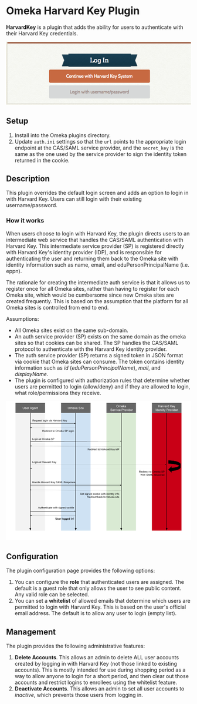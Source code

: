 # Omeka Harvard Key Plugin

**HarvardKey** is a plugin that adds the ability for users to authenticate with their Harvard Key credentials.

![Login Screen](https://raw.githubusercontent.com/Harvard-ATG/omeka-plugin-HarvardKey/master/doc/loginscreen.png "Login Screen")

## Setup

1. Install into the Omeka plugins directory. 
2. Update `auth.ini` settings so that the `url` points to the appropriate login endpoint at the CAS/SAML service provider, and the `secret_key` is the same as the one used by the service provider to sign the identity token returned in the cookie.

## Description

This plugin overrides the default login screen and adds an option to login in with Harvard Key. Users can still login with their existing username/password. 

### How it works

When users choose to login with Harvard Key, the plugin directs users to an intermediate web service that handles the CAS/SAML authentication with Harvard Key. This intermediate service provider (SP) is registered directly with Harvard Key's identity provider (IDP), and is responsible for authenticating the user and returning them back to the Omeka site with identity information such as name, email, and eduPersonPrincipalName (i.e. eppn).

The rationale for creating the intermediate auth service is that it allows us to register once for all Omeka sites, rather than having to register for each Omeka site, which would be cumbersome since new Omeka sites are created frequently. This is based on the assumption that the platform for all Omeka sites is controlled from end to end. 

Assumptions:

- All Omeka sites exist on the same sub-domain.
- An auth service provider (SP) exists on the same domain as the omeka sites so that cookies can be shared. The SP handles the CAS/SAML protocol to authenticate with the Harvard Key identity provider.
- The auth service provider (SP) returns a signed token in JSON format via cookie that Omeka sites can consume. The token contains identity information such as _id_ (_eduPersonPrincipalName_), _mail_, and _displayName_. 
- The plugin is configured with authorization rules that determine whether users are permitted to login (allow/deny) and if they are allowed to login, what role/permissions they receive.

![Diagram](https://raw.githubusercontent.com/Harvard-ATG/omeka-plugin-HarvardKey/master/doc/diagram.png "Diagram")

## Configuration

The plugin configuration page provides the following options:

1. You can configure the **role** that authenticated users are assigned. The default is a guest role that only allows the user to see public content. Any valid role can be selected.
2. You can set a **whitelist** of allowed emails that determine which users are permitted to login with Harvard Key. This is based on the user's official email address. The default is to allow any user to login (empty list). 

## Management

The plugin provides the following administrative features:

1. **Delete Accounts**. This allows an admin to delete ALL user accounts created by logging in with Harvard Key (not those linked to existing accounts). This is mostly intended for use during shopping period as a way to allow anyone to login for a short period, and then clear out those accounts and restrict logins to enrollees using the whitelist feature.
2. **Deactivate Accounts**. This allows an admin to set all user accounts to _inactive_, which prevents those users from logging in.
